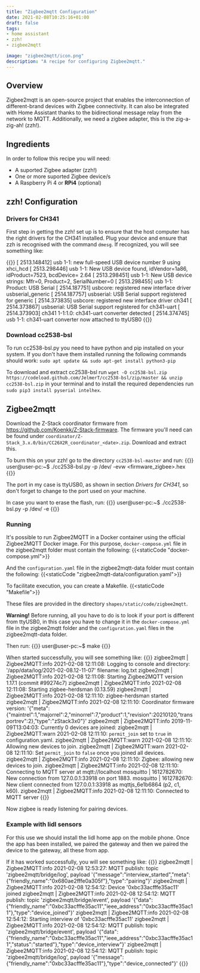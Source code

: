 ```yaml
---
title: "Zigbee2mqtt Configuration"
date: 2021-02-08T10:25:16+01:00
draft: false
tags: 
- home assistant
- zzh! 
- zigbee2mqtt  

image: "zigbee2mqtt/icon.png"
description: "A recipe for configuring Zigbee2mqtt."
---
```


## Overview
Zigbee2mqtt is an open-source project that enables the interconnection of different-brand devices with Zigbee connectivity. It can also be integrated with Home Assistant thanks to the bidirectional message relay from the network to MQTT. Additionally, we need a zigbee adapter, this is the zig-a-zig-ah! (zzh!).

## Ingredients

In order to follow this recipe you will need:

- A suported Zigbee adapter (zzh!)
- One or more suported Zigbee device/s
- A Raspberry Pi 4 or **RPi4** (optional)

## zzh! Configuration

### Drivers for CH341
First step in getting the zzh! set up is to ensure that the host computer has the right drivers for the CH341 installed. Plug your device and ensure that zzh is recognised with the command `dmesg`. If recognized, you will see something like:

{{<shell>}}
[ 2513.148412] usb 1-1: new full-speed USB device number 9 using xhci_hcd
[ 2513.298446] usb 1-1: New USB device found, idVendor=1a86, idProduct=7523, bcdDevice= 2.64
[ 2513.298451] usb 1-1: New USB device strings: Mfr=0, Product=2, SerialNumber=0
[ 2513.298455] usb 1-1: Product: USB Serial
[ 2514.187751] usbcore: registered new interface driver usbserial_generic
[ 2514.187757] usbserial: USB Serial support registered for generic
[ 2514.373835] usbcore: registered new interface driver ch341
[ 2514.373867] usbserial: USB Serial support registered for ch341-uart
[ 2514.373903] ch341 1-1:1.0: ch341-uart converter detected
[ 2514.374745] usb 1-1: ch341-uart converter now attached to ttyUSB0
{{</shell>}}

### Download cc2538-bsl
To run cc2538-bsl.py you need to have python and pip installed on your system. If you don't have them installed running the following commands should work: `sudo apt update && sudo apt-get install python3-pip`  

To download and extract cc2538-bsl run `wget -O cc2538-bsl.zip https://codeload.github.com/JelmerT/cc2538-bsl/zip/master && unzip cc2538-bsl.zip` in your terminal and to install the required dependencies run `sudo pip3 install pyserial intelhex`.

## Zigbee2mqtt
Download the Z-Stack coordinator firmware from https://github.com/Koenkk/Z-Stack-firmware. The firmware you'll need can be found under `coordinator/Z-Stack_3.x.0/bin/CC26X2R_coordinator_<date>.zip`. Download and extract this. 

To burn this on your zzh! go to the directory `cc2538-bsl-master` and run:
{{<shell>}}
user@user-pc:~$ ./cc2538-bsl.py -p /dev/<port> -evw <firmware_zigbee>.hex
{{</shell>}}

The port in my case is ttyUSB0, as shown in section *Drivers for CH341*, so don't forget to change to the port used on your machine.

In case you want to erase the flash, run:
{{<shell>}}
user@user-pc:~$ ./cc2538-bsl.py -p /dev/<port> -e
{{</shell>}}

### Running 
It's possible to run Zigbee2MQTT in a Docker container using the official Zigbee2MQTT Docker image. For this purpose, `docker-compose.yml` file in the zigbee2mqtt folder must contain the following:
{{<staticCode "docker-compose.yml">}}

And the `configuration.yaml` file in the zigbee2mqtt-data folder must contain the following:
{{<staticCode "zigbee2mqtt-data/configuration.yaml">}}

To facilitate execution, you can create a Makefile.
{{<staticCode "Makefile">}}

These files are provided in the directory `shapes/static/code/zigbee2mqtt`. 

**Warning!** Before running, all you have to do is to look if your port is different from ttyUSB0, in this case you have to change it in the `docker-compose.yml` file in the zigbee2mqtt folder and the `configuration.yaml` files in the zigbee2mqtt-data folder.

Then run: 
{{<shell>}}
user@user-pc:~$ make
{{</shell>}}

When started successfully, you will see something like:
{{<shell>}}
zigbee2mqtt    | Zigbee2MQTT:info  2021-02-08 12:11:08: Logging to console and directory: '/app/data/log/2021-02-08.12-11-07' filename: log.txt
zigbee2mqtt    | Zigbee2MQTT:info  2021-02-08 12:11:08: Starting Zigbee2MQTT version 1.17.1 (commit #99274c7)
zigbee2mqtt    | Zigbee2MQTT:info  2021-02-08 12:11:08: Starting zigbee-herdsman (0.13.59)
zigbee2mqtt    | Zigbee2MQTT:info  2021-02-08 12:11:10: zigbee-herdsman started
zigbee2mqtt    | Zigbee2MQTT:info  2021-02-08 12:11:10: Coordinator firmware version: '{"meta":{"maintrel":1,"majorrel":2,"minorrel":7,"product":1,"revision":20210120,"transportrev":2},"type":"zStack3x0"}'
zigbee2mqtt    | Zigbee2MQTT:info  2019-11-09T13:04:03: Currently 0 devices are joined:
zigbee2mqtt    | Zigbee2MQTT:warn  2021-02-08 12:11:10: `permit_join` set to  `true` in configuration.yaml.
zigbee2mqtt    | Zigbee2MQTT:warn  2021-02-08 12:11:10: Allowing new devices to join.
zigbee2mqtt    | Zigbee2MQTT:warn  2021-02-08 12:11:10: Set `permit_join` to `false` once you joined all devices.
zigbee2mqtt    | Zigbee2MQTT:info  2021-02-08 12:11:10: Zigbee: allowing new devices to join.
zigbee2mqtt    | Zigbee2MQTT:info  2021-02-08 12:11:10: Connecting to MQTT server at mqtt://localhost
mosquitto      | 1612782670: New connection from 127.0.0.1:33918 on port 1883.
mosquitto      | 1612782670: New client connected from 127.0.0.1:33918 as mqttjs_6e1b6864 (p2, c1, k60).
zigbee2mqtt    | Zigbee2MQTT:info  2021-02-08 12:11:10: Connected to MQTT server
{{</shell>}}

Now zigbee is ready listening for pairing devices.

### Example with lidl sensors
For this use we should install the lidl home app on the mobile phone. Once the app has been installed,  we paired the gateway and then we paired the device to the gateway, all these from app. 

If it has worked successfully, you will see something like:
{{<shell>}}
zigbee2mqtt    | Zigbee2MQTT:info  2021-02-08 12:53:27: MQTT publish: topic 'zigbee2mqtt/bridge/log', payload '{"message":"interview_started","meta":{"friendly_name":"0x680ae2fffe0a305f"},"type":"pairing"}'
zigbee2mqtt    | Zigbee2MQTT:info  2021-02-08 12:54:12: Device '0xbc33acfffe35ac11' joined
zigbee2mqtt    | Zigbee2MQTT:info  2021-02-08 12:54:12: MQTT publish: topic 'zigbee2mqtt/bridge/event', payload '{"data":{"friendly_name":"0xbc33acfffe35ac11","ieee_address":"0xbc33acfffe35ac11"},"type":"device_joined"}'
zigbee2mqtt    | Zigbee2MQTT:info  2021-02-08 12:54:12: Starting interview of '0xbc33acfffe35ac11'
zigbee2mqtt    | Zigbee2MQTT:info  2021-02-08 12:54:12: MQTT publish: topic 'zigbee2mqtt/bridge/event', payload '{"data":{"friendly_name":"0xbc33acfffe35ac11","ieee_address":"0xbc33acfffe35ac11","status":"started"},"type":"device_interview"}'
zigbee2mqtt    | Zigbee2MQTT:info  2021-02-08 12:54:12: MQTT publish: topic 'zigbee2mqtt/bridge/log', payload '{"message":{"friendly_name":"0xbc33acfffe35ac11"},"type":"device_connected"}'
{{</shell>}}